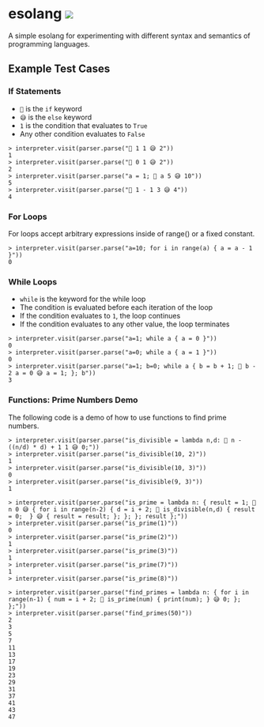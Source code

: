 # esolang ![](https://github.com/finnless/esolang/workflows/tests/badge.svg)

A simple esolang for experimenting with different syntax and semantics of programming languages.



## Example Test Cases

### If Statements

- `🤔` is the `if` keyword
- `😅` is the `else` keyword
- `1` is the condition that evaluates to `True`
- Any other condition evaluates to `False`


```
> interpreter.visit(parser.parse("🤔 1 1 😅 2"))
1
> interpreter.visit(parser.parse("🤔 0 1 😅 2"))
2
> interpreter.visit(parser.parse("a = 1; 🤔 a 5 😅 10"))
5
> interpreter.visit(parser.parse("🤔 1 - 1 3 😅 4"))
4
```


### For Loops

For loops accept arbitrary expressions inside of range() or a fixed constant.

```
> interpreter.visit(parser.parse("a=10; for i in range(a) { a = a - 1 }"))
0
```

### While Loops

- `while` is the keyword for the while loop
- The condition is evaluated before each iteration of the loop
- If the condition evaluates to `1`, the loop continues
- If the condition evaluates to any other value, the loop terminates

```
> interpreter.visit(parser.parse("a=1; while a { a = 0 }"))
0
> interpreter.visit(parser.parse("a=0; while a { a = 1 }"))
0
> interpreter.visit(parser.parse("a=1; b=0; while a { b = b + 1; 🤔 b - 2 a = 0 😅 a = 1; }; b"))
3
```


### Functions: Prime Numbers Demo

The following code is a demo of how to use functions to find prime numbers.

```
> interpreter.visit(parser.parse("is_divisible = lambda n,d: 🤔 n - ((n/d) * d) + 1 1 😅 0;"))
> interpreter.visit(parser.parse("is_divisible(10, 2)"))
1
> interpreter.visit(parser.parse("is_divisible(10, 3)"))
0
> interpreter.visit(parser.parse("is_divisible(9, 3)"))
1
```

```
> interpreter.visit(parser.parse("is_prime = lambda n: { result = 1; 🤔 n 0 😅 { for i in range(n-2) { d = i + 2; 🤔 is_divisible(n,d) { result = 0;  } 😅 { result = result; }; }; }; result };"))
> interpreter.visit(parser.parse("is_prime(1)"))
0
> interpreter.visit(parser.parse("is_prime(2)"))
1
> interpreter.visit(parser.parse("is_prime(3)"))
1
> interpreter.visit(parser.parse("is_prime(7)"))
1
> interpreter.visit(parser.parse("is_prime(8)"))
```

```
> interpreter.visit(parser.parse("find_primes = lambda n: { for i in range(n-1) { num = i + 2; 🤔 is_prime(num) { print(num); } 😅 0; }; };"))
> interpreter.visit(parser.parse("find_primes(50)"))
2
3
5
7
11
13
17
19
23
29
31
37
41
43
47
```